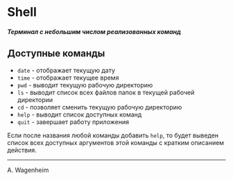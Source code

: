 # Shell
##### _Терминал с небольшим числом реализованных команд_

## Доступные команды
- `date` - отображает текущую дату
- `time` - отображает текущее время
- `pwd` - выводит текущую рабочую директорию
- `ls` - выводит список всех файлов папок в текущей рабочей директории
- `cd` - позволяет сменить текущую рабочую директорию
- `help` - выводит список доступных команд
- `quit` - завершает работу приложения

Если после названия любой команды добавить `help`, то будет выведен список всех доступных аргументов этой команды с кратким описанием действия.

***
A. Wagenheim
